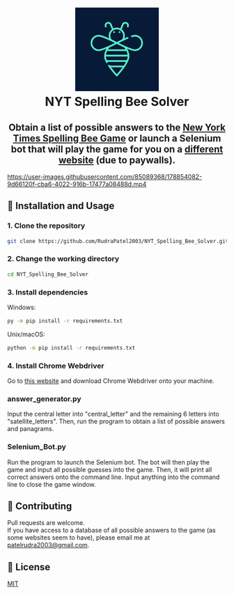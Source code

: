 <h1 align="center">
  <br>
    <img src="https://raw.githubusercontent.com/RudraPatel2003/NYT_Spelling_Bee_Solver/main/src/assets/images/Logo.png">
  <br>
  NYT Spelling Bee Solver
  <br>
</h1>

<h2 align="center">Obtain a list of possible answers to the <a href="https://www.nytimes.com/puzzles/spelling-bee">New York Times Spelling Bee Game</a> or launch a Selenium bot that will play the game for you on a <a href="https://nytimes-spellingbee.com">different website</a> (due to paywalls).</h2>

https://user-images.githubusercontent.com/85089368/178854082-9d66120f-cba6-4022-916b-17477a08488d.mp4

## 🔨 Installation and Usage

### 1\. Clone the repository
```bash
git clone https://github.com/RudraPatel2003/NYT_Spelling_Bee_Solver.git
```   
### 2\. Change the working directory
```bash
cd NYT_Spelling_Bee_Solver
```
### 3\. Install dependencies   

Windows:
```bash
py -m pip install -r requirements.txt
```
Unix/macOS:
```bash
python -m pip install -r requirements.txt
```

### 4\. Install Chrome Webdriver
Go to [this website](https://sites.google.com/chromium.org/driver/) and download Chrome Webdriver onto your machine.

### answer_generator.py
Input the central letter into "central_letter" and the remaining 6 letters into "satellite_letters". Then, run the program to obtain a list of possible answers and panagrams.

### Selenium_Bot.py  
Run the program to launch the Selenium bot. The bot will then play the game and input all possible guesses into the game. Then, it will print all correct answers onto the command line. Input anything into the command line to close the game window.

## 🤝 Contributing
Pull requests are welcome.  
If you have access to a database of all possible answers to the game (as some websites seem to have), please email me at patelrudra2003@gmail.com.

## 📖 License

[MIT](https://choosealicense.com/licenses/mit/)
